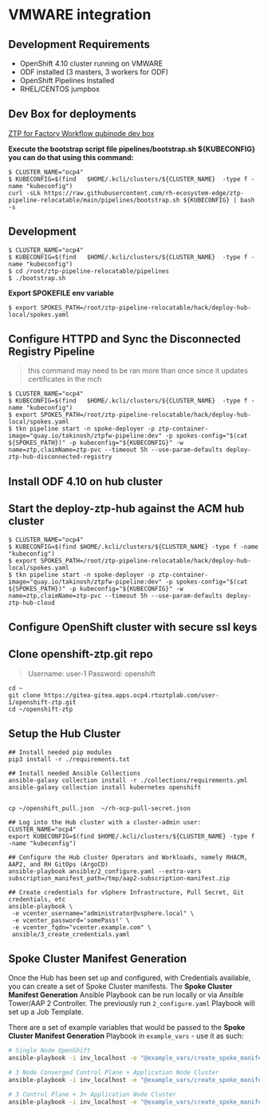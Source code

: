 # VMWARE integration

## Development Requirements 
* OpenShift 4.10 cluster running on VMWARE
* ODF installed (3 masters, 3 workers for ODF)
* OpenShift Pipelines Installed
* RHEL/CENTOS jumpbox

## Dev Box for deployments
[ZTP for Factory Workflow qubinode dev box](https://gist.github.com/tosin2013/3b99a883078025de1a5327d532bf2cae)

**Execute the bootstrap script file pipelines/bootstrap.sh ${KUBECONFIG} you can do that using this command:**
```
$ CLUSTER_NAME="ocp4"
$ KUBECONFIG=$(find   $HOME/.kcli/clusters/${CLUSTER_NAME}  -type f -name "kubeconfig")
curl -sLk https://raw.githubusercontent.com/rh-ecosystem-edge/ztp-pipeline-relocatable/main/pipelines/bootstrap.sh ${KUBECONFIG} | bash -s
```

## Development
```
$ CLUSTER_NAME="ocp4"
$ KUBECONFIG=$(find   $HOME/.kcli/clusters/${CLUSTER_NAME}  -type f -name "kubeconfig")
$ cd /root/ztp-pipeline-relocatable/pipelines
$ ./bootstrap.sh
```

**Export SPOKEFILE env variable**
```
$ export SPOKES_PATH=/root/ztp-pipeline-relocatable/hack/deploy-hub-local/spokes.yaml
```

## Configure HTTPD and Sync the Disconnected Registry Pipeline 
> this command may need to be ran more than once since it updates certificates in the mch
```
$ CLUSTER_NAME="ocp4"
$ KUBECONFIG=$(find   $HOME/.kcli/clusters/${CLUSTER_NAME}  -type f -name "kubeconfig")
$ export SPOKES_PATH=/root/ztp-pipeline-relocatable/hack/deploy-hub-local/spokes.yaml
$ tkn pipeline start -n spoke-deployer -p ztp-container-image="quay.io/takinosh/ztpfw-pipeline:dev" -p spokes-config="$(cat ${SPOKES_PATH})" -p kubeconfig="${KUBECONFIG}" -w name=ztp,claimName=ztp-pvc --timeout 5h --use-param-defaults deploy-ztp-hub-disconnected-registry
```

## Install ODF 4.10 on hub cluster 

## Start the deploy-ztp-hub against the ACM hub cluster
```
$ CLUSTER_NAME="ocp4"
$ KUBECONFIG=$(find $HOME/.kcli/clusters/${CLUSTER_NAME} -type f -name "kubeconfig")
$ export SPOKES_PATH=/root/ztp-pipeline-relocatable/hack/deploy-hub-local/spokes.yaml
$ tkn pipeline start -n spoke-deployer -p ztp-container-image="quay.io/takinosh/ztpfw-pipeline:dev" -p spokes-config="$(cat ${SPOKES_PATH})" -p kubeconfig="${KUBECONFIG}" -w name=ztp,claimName=ztp-pvc --timeout 5h --use-param-defaults deploy-ztp-hub-cloud
```

## Configure OpenShift cluster with secure ssl keys

## Clone openshift-ztp.git repo
> Username: user-1
> Password: openshift
```
cd ~
git clone https://gitea-gitea.apps.ocp4.rtoztplab.com/user-1/openshift-ztp.git
cd ~/openshift-ztp
```

## Setup the Hub Cluster
```
## Install needed pip modules
pip3 install -r ./requirements.txt

## Install needed Ansible Collections
ansible-galaxy collection install -r ./collections/requirements.yml
ansible-galaxy collection install kubernetes openshift


cp ~/openshift_pull.json  ~/rh-ocp-pull-secret.json

## Log into the Hub cluster with a cluster-admin user:
CLUSTER_NAME="ocp4"
export KUBECONFIG=$(find $HOME/.kcli/clusters/${CLUSTER_NAME} -type f -name "kubeconfig")

## Configure the Hub cluster Operators and Workloads, namely RHACM, AAP2, and RH GitOps (ArgoCD)
ansible-playbook ansible/2_configure.yaml --extra-vars subscription_manifest_path=/tmp/aap2-subscription-manifest.zip

## Create credentials for vSphere Infrastructure, Pull Secret, Git credentials, etc
ansible-playbook \
 -e vcenter_username="administrator@vsphere.local" \
 -e vcenter_password='somePass!' \
 -e vcenter_fqdn="vcenter.example.com" \
 ansible/3_create_credentials.yaml
```

## Spoke Cluster Manifest Generation

Once the Hub has been set up and configured, with Credentials available, you can create a set of Spoke Cluster manifests.  The **Spoke Cluster Manifest Generation** Ansible Playbook can be run locally or via Ansible Tower/AAP 2 Controller.  The previously run `2_configure.yaml` Playbook will set up a Job Template.

There are a set of example variables that would be passed to the **Spoke Cluster Manifest Generation** Playbook in `example_vars` - use it as such:

```bash
# Single Node OpenShift
ansible-playbook -i inv_localhost -e "@example_vars/create_spoke_manifests-singleNode.yaml" create_spoke_manifests.yml

# 3 Node Converged Control Plane + Application Node Cluster
ansible-playbook -i inv_localhost -e "@example_vars/create_spoke_manifests-3nodeConverged.yaml" create_spoke_manifests.yml

# 3 Control Plane + 3+ Application Node Cluster
ansible-playbook -i inv_localhost -e "@example_vars/create_spoke_manifests-haCluster.yaml" create_spoke_manifests.yml
```